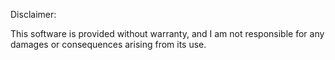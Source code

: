 ﻿Disclaimer:

This software is provided without warranty, and I am not responsible for any damages or consequences arising from its use.
